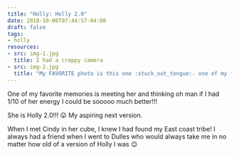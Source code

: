 ```yaml
---
title: "Holly: Holly 2.0"
date: 2018-10-06T07:44:57-04:00
draft: false
tags:
- holly
resources:
- src: img-1.jpg
  title: I had a crappy camera
- src: img-2.jpg
  title: "My FAVORITE photo is this one :stuck_out_tongue:. one of my favorite memories was seeing that book on the shelves at Barnes & Noble."
---
```


One of my favorite memories is meeting her and thinking oh man if I had 1/10 of her energy I could be sooooo much better!!!

She is Holly 2.0!!! :stuck_out_tongue: My aspiring next version.

When I met Cindy in her cube, I knew I had found my East coast tribe! I always had a friend when I went to Dulles who would always take me in no matter how old of a version of Holly I was :wink:
